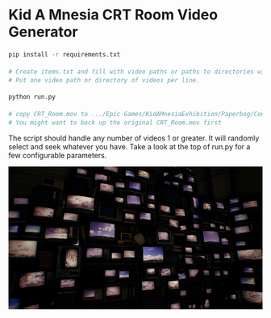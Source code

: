 # Kid A Mnesia CRT Room Video Generator

```bash
pip install -r requirements.txt

# Create items.txt and fill with video paths or paths to directories with videos.
# Put one video path or directory of videos per line.

python run.py

# copy CRT_Room.mov to .../Epic Games/KidAMnesiaExhibition/Paperbag/Content/Movies/TV_Room
# You might want to back up the original CRT_Room.mov first

```
The script should handle any number of videos 1 or greater.
It will randomly select and seek whatever you have.
Take a look at the top of run.py for a few configurable parameters.

![screenshot](screen.jpg?raw=true)